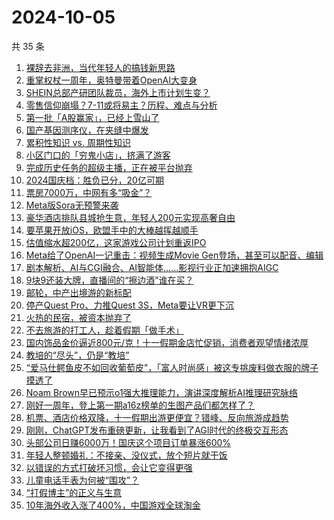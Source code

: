 # 2024-10-05

共 35 条

<!-- BEGIN 36KR -->
<!-- 最后更新时间 2024-10-05 14:00:59 +0800 -->
1. [裸辞去非洲，当代年轻人的搞钱新思路](https://36kr.com/p/2977500838498311)
1. [重掌权杖一周年，奥特曼带着OpenAI大变身](https://36kr.com/p/2977813076021257)
1. [SHEIN总部产研团队裁员，海外上市计划生变？](https://36kr.com/p/2976294869405952)
1. [零售信仰崩塌？7-11或将易主？历程、难点与分析](https://36kr.com/p/2976617507098883)
1. [第一批「A股赢家」，已经上雪山了](https://36kr.com/p/2978911191420931)
1. [国产基因测序仪，在夹缝中爆发](https://36kr.com/p/2977442466795525)
1. [累积性知识 vs. 周期性知识](https://36kr.com/p/2959816351617289)
1. [小区门口的「穷鬼小店」，挤满了游客](https://36kr.com/p/2978211365117572)
1. [完成历史任务的超级主播，正在被平台抛弃](https://36kr.com/p/2978016439144451)
1. [2024国庆档：胜负已分，20亿可期](https://36kr.com/p/2978266576867337)
1. [票房7000万，中网有多“吸金”？](https://36kr.com/p/2978181777166592)
1. [Meta版Sora无预警来袭](https://36kr.com/p/2978408914685961)
1. [豪华酒店排队县城抢生意，年轻人200元实现高奢自由](https://36kr.com/p/2977970988011520)
1. [要苹果开放iOS，欧盟手中的大棒越挥越顺手](https://36kr.com/p/2978032586952712)
1. [估值缩水超200亿，这家游戏公司计划重返IPO](https://36kr.com/p/2978030500663298)
1. [Meta给了OpenAI一记重击：视频生成Movie Gen登场，甚至可以配音、编辑](https://36kr.com/p/2978916534866177)
1. [剧本解析、AI与CGI融合、AI智能体……影视行业正加速拥抱AIGC](https://36kr.com/p/2978282065072386)
1. [9块9还装大牌，直播间的“擦边酒”谁在买？](https://36kr.com/p/2978918600216841)
1. [邮轮，中产出境游的新标配](https://36kr.com/p/2977687928364678)
1. [停产Quest Pro、力推Quest 3S，Meta要让VR更下沉](https://36kr.com/p/2978032455012613)
1. [火热的民宿，被资本抛弃了](https://36kr.com/p/2977594447990790)
1. [不去旅游的打工人，趁着假期「做手术」](https://36kr.com/p/2977508384591875)
1. [国内饰品金价逼近800元/克！十一假期金店忙促销，消费者观望情绪浓厚](https://36kr.com/p/2976511587586310)
1. [教培的“尽头”，仍是“教培”](https://36kr.com/p/2976663958003337)
1. [“爱马仕鳄鱼皮不如回收葡萄皮”，「富人时尚感」被这专挑废料做衣服的牌子摸透了](https://36kr.com/p/2976321183109377)
1. [Noam Brown早已预示o1强大推理能力，演讲深度解析AI推理研究脉络](https://36kr.com/p/2977464357834756)
1. [刚好一周年，登上第一期a16z榜单的生图产品们都怎样了？](https://36kr.com/p/2976404044091392)
1. [机票、酒店价格双降，十一假期出游更便宜？错峰、反向旅游成趋势](https://36kr.com/p/2976511455006723)
1. [刚刚，ChatGPT发布重磅更新，让我看到了AGI时代的终极交互形态](https://36kr.com/p/2977505087016960)
1. [头部公司日赚6000万！国庆这个项目订单暴涨600%](https://36kr.com/p/2976791377875207)
1. [年轻人整顿婚礼：不接亲、没仪式，放个短片就干饭](https://36kr.com/p/2977456473264385)
1. [以错误的方式打破坏习惯，会让它变得更强](https://36kr.com/p/2958443849077000)
1. [儿童电话手表为何被“围攻”？](https://36kr.com/p/2976174937002244)
1. [“打假博主”的正义与生意](https://36kr.com/p/2976745596702976)
1. [10年海外收入涨了400%，中国游戏全球淘金](https://36kr.com/p/2976511774478338)
<!-- END 36KR -->